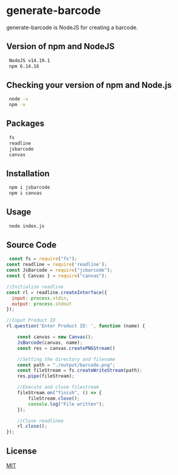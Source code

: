 # generate-barcode

generate-barcode is NodeJS for creating a barcode.

## Version of npm and NodeJS
```bash
 NodeJS v14.19.1
 npm 6.14.16
```

## Checking your version of npm and Node.js
```bash
 node -v
 npm -v
```

## Packages
```bash
 fs
 readline
 jsbarcode
 canvas
```

## Installation
```bash
 npm i jsbarcode
 npm i canvas
```

## Usage
```bash
 node index.js
```

## Source Code
```javascript
 const fs = require("fs");
const readline = require('readline');
const JsBarcode = require("jsbarcode");
const { Canvas } = require("canvas");

//Initialize readline
const rl = readline.createInterface({
  input: process.stdin,
  output: process.stdout
});

//Input Product ID
rl.question('Enter Product ID: ', function (name) {

    const canvas = new Canvas();
    JsBarcode(canvas, name);
    const res = canvas.createPNGStream()

    //Setting the directory and filename
    const path = "./output/barcode.png";
    const fileStream = fs.createWriteStream(path);
    res.pipe(fileStream);

    //Execute and close filestream
    fileStream.on("finish", () => {
        fileStream.close();
        console.log("File written");
    });

    //Close readlinee
    rl.close();
});
```

## License
[MIT](https://choosealicense.com/licenses/mit/)

